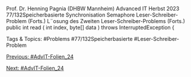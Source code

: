 Prof. Dr. Henning Pagnia (DHBW Mannheim) Advanced IT Herbst 2023 77/132Speicherbasierte Synchronisation Semaphore
Leser-Schreiber-Problem (Forts.)
L¨osung des Zweiten Leser-Schreiber-Problems (Forts.)
public  int read ( int index, byte[] data )
throws  InterruptedException  {

   Tags & Topics:
   #Problems
   #77/132Speicherbasierte
   #Leser-Schreiber-Problem

[Previous: #AdvIT-Folien_24](AdvIT-Folien_24.md)

[Next: #AdvIT-Folien_24](AdvIT-Folien_24.md)